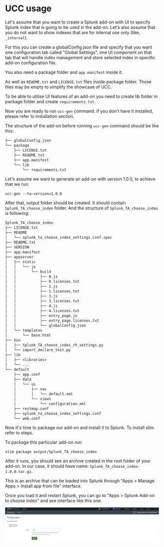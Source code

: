 # UCC usage

Let's assume that you want to create a Splunk add-on with UI to specify
Splunk index that is going to be used in the add-on. Let's also assume
that you do not want to show indexes that are for internal use only
(like, `_internal`).

For this you can create a globalConfig.json file and specify that you
want one configuration tab called "Global Settings", one UI component on
that tab that will handle index management and store selected index in
specific add-on configuration file.

You also need a package folder and `app.manifest` inside it.

As well as `README.txt` and `LICENSE.txt` files inside package folder. Those
files may be empty to simplify the showcase of UCC.

To be able to utilise UI features of an add-on you need to create lib
folder in package folder and create `requirements.txt`.

Now you are ready to run `ucc-gen` command. If you don't have it
installed, please refer to installation section.

The structure of the add-on before running `ucc-gen` command should be
like this:

    ├── globalConfig.json
    └── package
        ├── LICENSE.txt
        ├── README.txt
        ├── app.manifest
        └── lib
            └── requirements.txt

Let's assume we want to generate an add-on with version 1.0.0, to
achieve that we run:

```
ucc-gen --ta-version=1.0.0
```

After that, output folder should be created. It should contain
`Splunk_TA_choose_index` folder. And the structure of
`Splunk_TA_choose_index` is following:

    Splunk_TA_choose_index
    ├── LICENSE.txt
    ├── README
    │   └── splunk_ta_choose_index_settings.conf.spec
    ├── README.txt
    ├── VERSION
    ├── app.manifest
    ├── appserver
    │   ├── static
    │   │   └── js
    │   │       └── build
    │   │           ├── 0.js
    │   │           ├── 0.licenses.txt
    │   │           ├── 1.js
    │   │           ├── 1.licenses.txt
    │   │           ├── 3.js
    │   │           ├── 3.licenses.txt
    │   │           ├── 4.js
    │   │           ├── 4.licenses.txt
    │   │           ├── entry_page.js
    │   │           ├── entry_page.licenses.txt
    │   │           └── globalConfig.json
    │   └── templates
    │       └── base.html
    ├── bin
    │   ├── Splunk_TA_choose_index_rh_settings.py
    │   └── import_declare_test.py
    ├── lib
    │   ├── <libraries>
    │   └── ...
    └── default
        ├── app.conf
        ├── data
        │   └── ui
        │       ├── nav
        │       │   └── default.xml
        │       └── views
        │           └── configuration.xml
        ├── restmap.conf
        ├── splunk_ta_choose_index_settings.conf
        └── web.conf

Now it's time to package our add-on and install it to Splunk. To install
slim refer to steps.

To package this particular add-on run:

```
slim package output/Splunk_TA_choose_index
```

After it runs, you should see an archive created in the root folder of
your add-on. In our case, it should have name:
`Splunk_TA_choose_index-1.0.0.tar.gz`.

This is an archive that can be loaded into Splunk through "Apps >
Manage Apps > Install app from file" interface.

Once you load it and restart Splunk, you can go to "Apps > Splunk
Add-on to choose index" and see interface like this one.

![image](images/splunk_add_on_choose_index.png)
